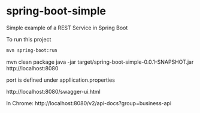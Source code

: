 # spring-boot-simple
Simple example of a REST Service in Spring Boot

To run this project
```bash
mvn spring-boot:run
```

mvn clean package
java -jar target/spring-boot-simple-0.0.1-SNAPSHOT.jar
http://localhost:8080

port is defined under appllication.properties

http://localhost:8080/swagger-ui.html

In Chrome:
http://localhost:8080/v2/api-docs?group=business-api
